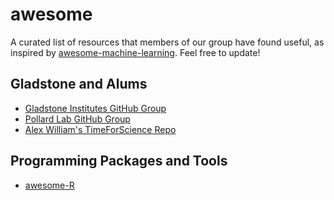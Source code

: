 # awesome
A curated list of resources that members of our group have found useful, as inspired by [awesome-machine-learning](https://github.com/josephmisiti/awesome-machine-learning). Feel free to update!

## Gladstone and Alums
* [Gladstone Institutes GitHub Group](https://github.com/gladstone-institutes)
* [Pollard Lab GitHub Group](https://github.com/pollardlab)
* [Alex William's TimeForScience Repo](https://github.com/alexgraehl/TimeForScience)

## Programming Packages and Tools
* [awesome-R](https://github.com/qinwf/awesome-R)
